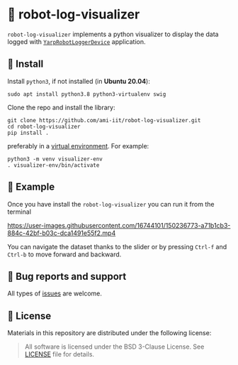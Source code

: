 # 🤖 robot-log-visualizer

`robot-log-visualizer` implements a python visualizer to display the data logged with
[`YarpRobotLoggerDevice`](https://github.com/ami-iit/bipedal-locomotion-framework/tree/master/devices/YarpRobotLoggerDevice) application.

## 📝 Install

Install `python3`, if not installed (in **Ubuntu 20.04**):

```console
sudo apt install python3.8 python3-virtualenv swig
```

Clone the repo and install the library:

```console
git clone https://github.com/ami-iit/robot-log-visualizer.git
cd robot-log-visualizer
pip install .
```

preferably in a [virtual environment](https://docs.python.org/3/library/venv.html#venv-def). For example:

```console
python3 -m venv visualizer-env
. visualizer-env/bin/activate
```

## 🏃 Example

Once you have install the `robot-log-visualizer` you can run it from the terminal

https://user-images.githubusercontent.com/16744101/150236773-a71b1cb3-884c-42bf-b03c-dca1491e55f2.mp4

You can navigate the dataset thanks to the slider or by pressing `Ctrl-f` and `Ctrl-b` to move
forward and backward.

##  🐛 Bug reports and support
All types of [issues](https://github.com/ami-iit/robot-log-visualizer/issues/new) are welcome.

## 📝 License
Materials in this repository are distributed under the following license:

> All software is licensed under the BSD 3-Clause License. See [LICENSE](https://github.com/ami-iit/robot-log-visualizer/blob/main/LICENSE) file for details.
